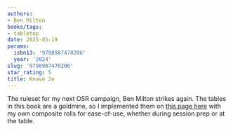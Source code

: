 ```yaml
---
authors:
- Ben Milton
books/tags:
- tabletop
date: 2025-05-19
params:
  isbn13: '9798987470206'
  year: '2024'
slug: '9798987470206'
star_rating: 5
title: Knave 2e
---
```


The ruleset for my next OSR campaign, Ben Milton strikes again. The tables in this book are a goldmine, so I implemented them on [this page here](/tabletop/knave2e/gm/) with my own composite rolls for ease-of-use, whether during session prep or at the table.

<!--more-->